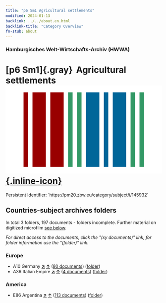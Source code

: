 ```yaml
---
title: "p6 Sm1 Agricultural settlements"
modified: 2024-01-13
backlink: ../../about.en.html
backlink-title: "Category Overview"
fn-stub: about
---
```


### Hamburgisches Welt-Wirtschafts-Archiv (HWWA)

# [p6 Sm1]{.gray}&#8201; Agricultural settlements &#160; [![Wikidata](/images/Wikidata-logo.svg "Wikidata"){.inline-icon}](http://www.wikidata.org/entity/Q104711359)

<div class="hint">Persistent Identifier: `https://pm20.zbw.eu/category/subject/i/145932`</div>







## Countries-subject archives folders







In total 3 folders, 197 documents - folders incomplete. Further material on digitized microfilm [see below](#filmsections).

_For direct access to the documents, click the "(xy documents)" link, for folder information use the "(folder)" link._



### Europe

- A10 Germany [**&nearr;**](../../../geo/i/126128/about.en.html "Germany (all folders)") [**&uarr;**](../../../geo/about.en.html#A10 "Country category system") (<a href="https://pm20.zbw.eu/iiifview/folder/sh/126128,145932" title="about: Germany : Agricultural settlements" target="_blank">80 documents</a>) ([folder](../../../../folder/sh/1261xx/126128/1459xx/145932/about.en.html))
- A36 Italian Empire [**&nearr;**](../../../geo/i/141012/about.en.html "Italian Empire (all folders)") [**&uarr;**](../../../geo/about.en.html#A36 "Country category system") (<a href="https://pm20.zbw.eu/iiifview/folder/sh/141012,145932" title="about: Italian Empire : Agricultural settlements" target="_blank">4 documents</a>) ([folder](../../../../folder/sh/1410xx/141012/1459xx/145932/about.en.html))

### America

- E86 Argentina [**&nearr;**](../../../geo/i/141692/about.en.html "Argentina (all folders)") [**&uarr;**](../../../geo/about.en.html#E86 "Country category system") (<a href="https://pm20.zbw.eu/iiifview/folder/sh/141692,145932" title="about: Argentina : Agricultural settlements" target="_blank">113 documents</a>) ([folder](../../../../folder/sh/1416xx/141692/1459xx/145932/about.en.html))



<a id="filmsections" />













